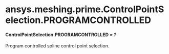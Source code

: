 <a id="ansys-meshing-prime-controlpointselection-programcontrolled"></a>

# ansys.meshing.prime.ControlPointSelection.PROGRAMCONTROLLED

<a id="ansys.meshing.prime.ControlPointSelection.PROGRAMCONTROLLED"></a>

#### ControlPointSelection.PROGRAMCONTROLLED *= 1*

Program controlled spline control point selection.

<!-- !! processed by numpydoc !! -->

